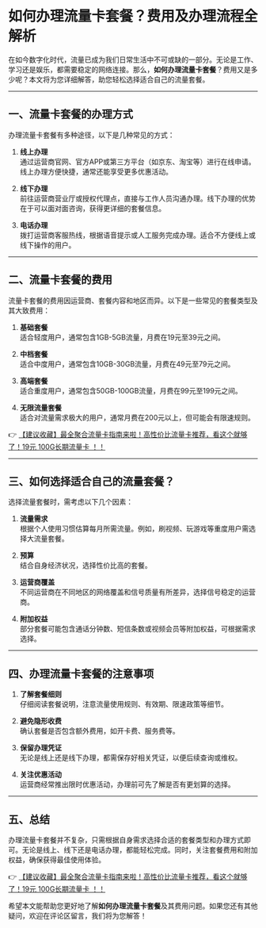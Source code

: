 # 如何办理流量卡套餐？费用及办理流程全解析

在如今数字化时代，流量已成为我们日常生活中不可或缺的一部分。无论是工作、学习还是娱乐，都需要稳定的网络连接。那么，**如何办理流量卡套餐**？费用又是多少呢？本文将为您详细解答，助您轻松选择适合自己的流量套餐。

---

## 一、流量卡套餐的办理方式

办理流量卡套餐有多种途径，以下是几种常见的方式：

1. **线上办理**  
   通过运营商官网、官方APP或第三方平台（如京东、淘宝等）进行在线申请。线上办理方便快捷，通常还能享受更多优惠活动。

2. **线下办理**  
   前往运营商营业厅或授权代理点，直接与工作人员沟通办理。线下办理的优势在于可以面对面咨询，获得更详细的套餐信息。

3. **电话办理**  
   拨打运营商客服热线，根据语音提示或人工服务完成办理。适合不方便线上或线下操作的用户。

---

## 二、流量卡套餐的费用

流量卡套餐的费用因运营商、套餐内容和地区而异。以下是一些常见的套餐类型及其大致费用：

1. **基础套餐**  
   适合轻度用户，通常包含1GB-5GB流量，月费在19元至39元之间。

2. **中档套餐**  
   适合中度用户，通常包含10GB-30GB流量，月费在49元至79元之间。

3. **高端套餐**  
   适合重度用户，通常包含50GB-100GB流量，月费在99元至199元之间。

4. **无限流量套餐**  
   适合对流量需求极大的用户，通常月费在200元以上，但可能会有限速规则。

👉 [【建议收藏】最全聚合流量卡指南来啦！高性价比流量卡推荐，看这个就够了！19元 100G长期流量卡 ！！](https://bit.ly/Liuliangka)

---

## 三、如何选择适合自己的流量套餐？

选择流量套餐时，需考虑以下几个因素：

1. **流量需求**  
   根据个人使用习惯估算每月所需流量。例如，刷视频、玩游戏等重度用户需选择大流量套餐。

2. **预算**  
   结合自身经济状况，选择性价比高的套餐。

3. **运营商覆盖**  
   不同运营商在不同地区的网络覆盖和信号质量有所差异，选择信号稳定的运营商。

4. **附加权益**  
   部分套餐可能包含通话分钟数、短信条数或视频会员等附加权益，可根据需求选择。

---

## 四、办理流量卡套餐的注意事项

1. **了解套餐细则**  
   仔细阅读套餐说明，注意流量使用规则、有效期、限速政策等细节。

2. **避免隐形收费**  
   确认套餐是否包含额外费用，如开卡费、服务费等。

3. **保留办理凭证**  
   无论是线上还是线下办理，都需保存好相关凭证，以便后续查询或维权。

4. **关注优惠活动**  
   运营商经常推出限时优惠活动，办理前可先了解是否有更划算的选择。

---

## 五、总结

办理流量卡套餐并不复杂，只需根据自身需求选择合适的套餐类型和办理方式即可。无论是线上、线下还是电话办理，都能轻松完成。同时，关注套餐费用和附加权益，确保获得最佳使用体验。

👉 [【建议收藏】最全聚合流量卡指南来啦！高性价比流量卡推荐，看这个就够了！19元 100G长期流量卡 ！！](https://bit.ly/Liuliangka)

希望本文能帮助您更好地了解**如何办理流量卡套餐**及其费用问题。如果您还有其他疑问，欢迎在评论区留言，我们将为您解答！